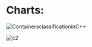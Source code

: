
# Charts: 
![ContainersclassificationinC++](https://user-images.githubusercontent.com/66469791/202010426-54711de8-bee9-4592-b4ff-575ddae1094b.jpg)


![c2](https://user-images.githubusercontent.com/66469791/202010115-e47fa5f6-0584-44e1-8d2a-b7f135a5df00.png)

